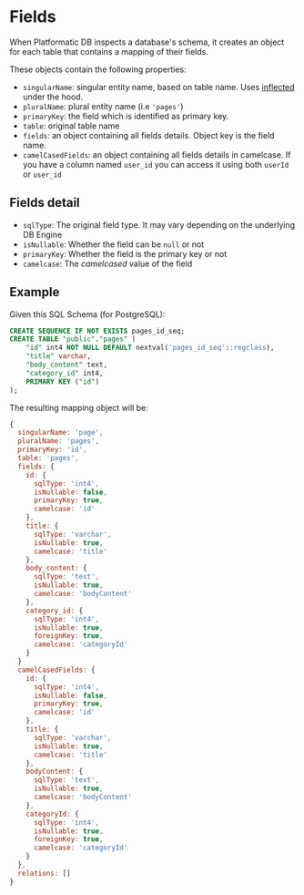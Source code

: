 # Fields

When Platformatic DB inspects a database's schema, it creates an object for each table that contains a mapping of their fields.

These objects contain the following properties:
- `singularName`: singular entity name, based on table name. Uses [inflected](https://www.npmjs.com/package/inflected) under the hood.
- `pluralName`: plural entity name (i.e `'pages'`)
- `primaryKey`: the field which is identified as primary key.
- `table`: original table name
- `fields`: an object containing all fields details. Object key is the field name.
- `camelCasedFields`: an object containing all fields details in camelcase. If you have a column named `user_id` you can access it using both `userId` or `user_id`

## Fields detail

- `sqlType`: The original field type. It may vary depending on the underlying DB Engine
- `isNullable`: Whether the field can be `null` or not
- `primaryKey`: Whether the field is the primary key or not
- `camelcase`: The _camelcased_ value of the field

## Example
Given this SQL Schema (for PostgreSQL):
```SQL
CREATE SEQUENCE IF NOT EXISTS pages_id_seq;
CREATE TABLE "public"."pages" (
    "id" int4 NOT NULL DEFAULT nextval('pages_id_seq'::regclass),
    "title" varchar,
    "body_content" text,
    "category_id" int4,
    PRIMARY KEY ("id")
);
```

The resulting mapping object will be:

```js
{
  singularName: 'page',
  pluralName: 'pages',
  primaryKey: 'id',
  table: 'pages',
  fields: {
    id: {
      sqlType: 'int4',
      isNullable: false,
      primaryKey: true,
      camelcase: 'id'
    },
    title: {
      sqlType: 'varchar',
      isNullable: true,
      camelcase: 'title'
    },
    body_content: {
      sqlType: 'text',
      isNullable: true,
      camelcase: 'bodyContent'
    },
    category_id: {
      sqlType: 'int4',
      isNullable: true,
      foreignKey: true,
      camelcase: 'categoryId'
    }
  }
  camelCasedFields: {
    id: {
      sqlType: 'int4',
      isNullable: false,
      primaryKey: true,
      camelcase: 'id'
    },
    title: {
      sqlType: 'varchar',
      isNullable: true,
      camelcase: 'title'
    },
    bodyContent: {
      sqlType: 'text',
      isNullable: true,
      camelcase: 'bodyContent'
    },
    categoryId: {
      sqlType: 'int4',
      isNullable: true,
      foreignKey: true,
      camelcase: 'categoryId'
    }
  },
  relations: []
}
```
